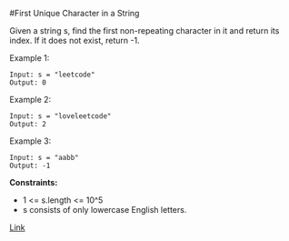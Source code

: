 #First Unique Character in a String

Given a string s, find the first non-repeating character in it and return its index. If it does not exist, return -1.

Example 1:
```
Input: s = "leetcode"
Output: 0
```

Example 2:
```
Input: s = "loveleetcode"
Output: 2
```

Example 3:
```
Input: s = "aabb"
Output: -1
```


**Constraints:**


- 1 <= s.length <= 10^5
- s consists of only lowercase English letters.

[Link](https://leetcode.com/problems/first-unique-character-in-a-string/)
